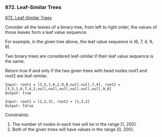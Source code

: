 ### 872. Leaf-Similar Trees
[872. Leaf-Similar Trees
](https://leetcode.com/problems/leaf-similar-trees/)


Consider all the leaves of a binary tree, from left to right order, the values of those leaves form a leaf value sequence.

For example, in the given tree above, the leaf value sequence is (6, 7, 4, 9, 8).

Two binary trees are considered leaf-similar if their leaf value sequence is the same.

Return true if and only if the two given trees with head nodes root1 and root2 are leaf-similar.

```
Input: root1 = [3,5,1,6,2,9,8,null,null,7,4], root2 = [3,5,1,6,7,4,2,null,null,null,null,null,null,9,8]
Output: true
```

```
Input: root1 = [1,2,3], root2 = [1,3,2]
Output: false
```

Constraints:

1. The number of nodes in each tree will be in the range [1, 200].
2. Both of the given trees will have values in the range [0, 200].